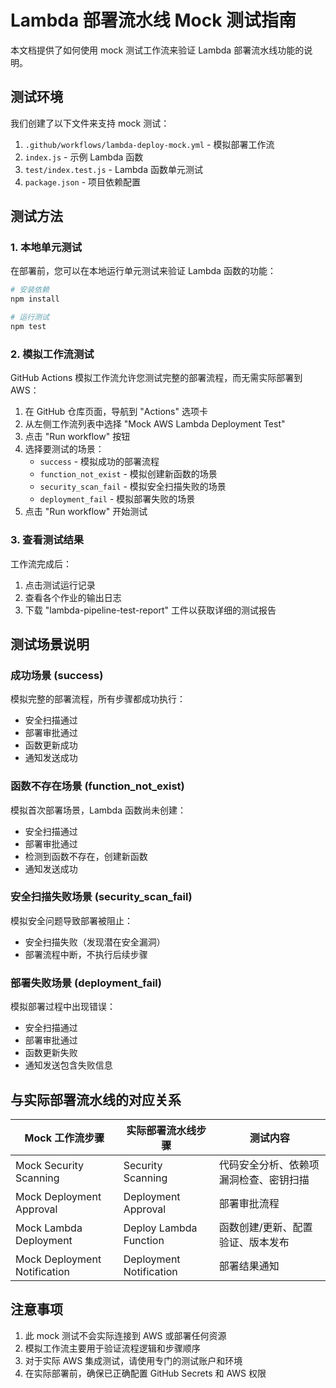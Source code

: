 # Lambda 部署流水线 Mock 测试指南

本文档提供了如何使用 mock 测试工作流来验证 Lambda 部署流水线功能的说明。

## 测试环境

我们创建了以下文件来支持 mock 测试：

1. `.github/workflows/lambda-deploy-mock.yml` - 模拟部署工作流
2. `index.js` - 示例 Lambda 函数
3. `test/index.test.js` - Lambda 函数单元测试
4. `package.json` - 项目依赖配置

## 测试方法

### 1. 本地单元测试

在部署前，您可以在本地运行单元测试来验证 Lambda 函数的功能：

```bash
# 安装依赖
npm install

# 运行测试
npm test
```

### 2. 模拟工作流测试

GitHub Actions 模拟工作流允许您测试完整的部署流程，而无需实际部署到 AWS：

1. 在 GitHub 仓库页面，导航到 "Actions" 选项卡
2. 从左侧工作流列表中选择 "Mock AWS Lambda Deployment Test"
3. 点击 "Run workflow" 按钮
4. 选择要测试的场景：
   - `success` - 模拟成功的部署流程
   - `function_not_exist` - 模拟创建新函数的场景
   - `security_scan_fail` - 模拟安全扫描失败的场景
   - `deployment_fail` - 模拟部署失败的场景
5. 点击 "Run workflow" 开始测试

### 3. 查看测试结果

工作流完成后：

1. 点击测试运行记录
2. 查看各个作业的输出日志
3. 下载 "lambda-pipeline-test-report" 工件以获取详细的测试报告

## 测试场景说明

### 成功场景 (success)

模拟完整的部署流程，所有步骤都成功执行：
- 安全扫描通过
- 部署审批通过
- 函数更新成功
- 通知发送成功

### 函数不存在场景 (function_not_exist)

模拟首次部署场景，Lambda 函数尚未创建：
- 安全扫描通过
- 部署审批通过
- 检测到函数不存在，创建新函数
- 通知发送成功

### 安全扫描失败场景 (security_scan_fail)

模拟安全问题导致部署被阻止：
- 安全扫描失败（发现潜在安全漏洞）
- 部署流程中断，不执行后续步骤

### 部署失败场景 (deployment_fail)

模拟部署过程中出现错误：
- 安全扫描通过
- 部署审批通过
- 函数更新失败
- 通知发送包含失败信息

## 与实际部署流水线的对应关系

| Mock 工作流步骤 | 实际部署流水线步骤 | 测试内容 |
|----------------|-------------------|---------|
| Mock Security Scanning | Security Scanning | 代码安全分析、依赖项漏洞检查、密钥扫描 |
| Mock Deployment Approval | Deployment Approval | 部署审批流程 |
| Mock Lambda Deployment | Deploy Lambda Function | 函数创建/更新、配置验证、版本发布 |
| Mock Deployment Notification | Deployment Notification | 部署结果通知 |

## 注意事项

1. 此 mock 测试不会实际连接到 AWS 或部署任何资源
2. 模拟工作流主要用于验证流程逻辑和步骤顺序
3. 对于实际 AWS 集成测试，请使用专门的测试账户和环境
4. 在实际部署前，确保已正确配置 GitHub Secrets 和 AWS 权限 